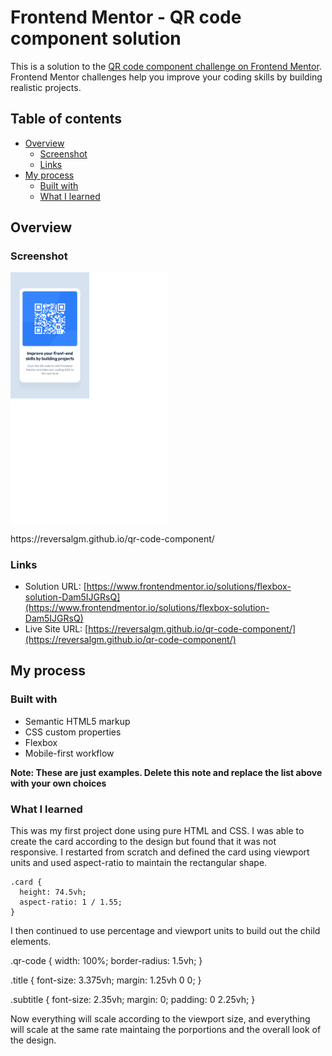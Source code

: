 # Frontend Mentor - QR code component solution

This is a solution to the [QR code component challenge on Frontend Mentor](https://www.frontendmentor.io/challenges/qr-code-component-iux_sIO_H). Frontend Mentor challenges help you improve your coding skills by building realistic projects.

## Table of contents

- [Overview](#overview)
  - [Screenshot](#screenshot)
  - [Links](#links)
- [My process](#my-process)
  - [Built with](#built-with)
  - [What I learned](#what-i-learned)

## Overview

### Screenshot

<p float="left">
  <img align="top" src="./screenshots/qr-screenshot.png" width="50%">
</p>
https://reversalgm.github.io/qr-code-component/

### Links

- Solution URL: [https://www.frontendmentor.io/solutions/flexbox-solution-Dam5IJGRsQ](https://www.frontendmentor.io/solutions/flexbox-solution-Dam5IJGRsQ)
- Live Site URL: [https://reversalgm.github.io/qr-code-component/](https://reversalgm.github.io/qr-code-component/)

## My process

### Built with

- Semantic HTML5 markup
- CSS custom properties
- Flexbox
- Mobile-first workflow

**Note: These are just examples. Delete this note and replace the list above with your own choices**

### What I learned

This was my first project done using pure HTML and CSS. I was able to create the card according to the design but found that it was not responsive.
I restarted from scratch and defined the card using viewport units and used aspect-ratio to maintain the rectangular shape.

```
.card {
  height: 74.5vh;
  aspect-ratio: 1 / 1.55;
}
```

I then continued to use percentage and viewport units to build out the child elements.

.qr-code {
width: 100%;
border-radius: 1.5vh;
}

.title {
font-size: 3.375vh;
margin: 1.25vh 0 0;
}

.subtitle {
font-size: 2.35vh;
margin: 0;
padding: 0 2.25vh;
}

Now everything will scale according to the viewport size, and everything will scale at the same rate maintaing the porportions and the overall look of the design.
